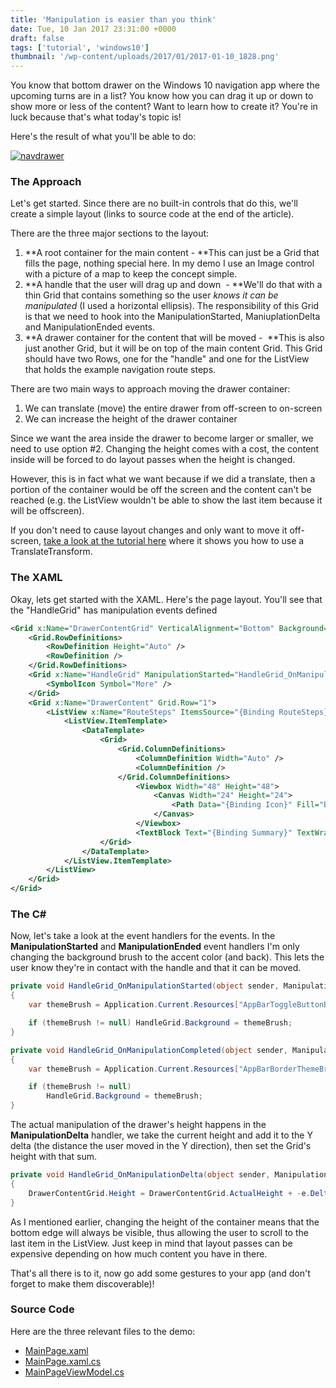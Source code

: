 ```yaml
---
title: 'Manipulation is easier than you think'
date: Tue, 10 Jan 2017 23:31:00 +0000
draft: false
tags: ['tutorial', 'windows10']
thumbnail: '/wp-content/uploads/2017/01/2017-01-10_1828.png'
---
```


You know that bottom drawer on the Windows 10 navigation app where the upcoming turns are in a list? You know how you can drag it up or down to show more or less of the content? Want to learn how to create it? You're in luck because that's what today's topic is!

Here's the result of what you'll be able to do: 

[![navdrawer](/wp-content/uploads/2017/01/navdrawer.gif?w=214)](/wp-content/uploads/2017/01/navdrawer.gif)

### The Approach

Let's get started. Since there are no built-in controls that do this, we'll create a simple layout (links to source code at the end of the article).

There are the three major sections to the layout:

1.  **A root container for the main content - **This can just be a Grid that fills the page, nothing special here. In my demo I use an Image control with a picture of a map to keep the concept simple.
2.  **A handle that the user will drag up and down  - **We'll do that with a thin Grid that contains something so the user _knows it can be manipulated_ (I used a horizontal ellipsis). The responsibility of this Grid is that we need to hook into the ManipulationStarted, ManiuplationDelta and ManipulationEnded events.
3.  **A drawer container for the content that will be moved -  **This is also just another Grid, but it will be on top of the main content Grid. This Grid should have two Rows, one for the "handle" and one for the ListView that holds the example navigation route steps.

There are two main ways to approach moving the drawer container:

1.  We can translate (move) the entire drawer from off-screen to on-screen
2.  We can increase the height of the drawer container

Since we want the area inside the drawer to become larger or smaller, we need to use option #2. Changing the height comes with a cost, the content inside will be forced to do layout passes when the height is changed.

However, this is in fact what we want because if we did a translate, then a portion of the container would be off the screen and the content can't be reached (e.g. the ListView wouldn't be able to show the last item because it will be offscreen).

If you don't need to cause layout changes and only want to move it off-screen, [take a look at the tutorial here](https://msdn.microsoft.com/en-us/windows/uwp/input-and-devices/touch-interactions#manipulation-events) where it shows you how to use a TranslateTransform.

### The XAML

Okay, lets get started with the XAML. Here's the page layout. You'll see that the "HandleGrid" has manipulation events defined
```xml
<Grid x:Name="DrawerContentGrid" VerticalAlignment="Bottom" Background="{ThemeResource AppBarBackgroundThemeBrush}" RenderTransformOrigin="0.5,0.5">     
    <Grid.RowDefinitions>
        <RowDefinition Height="Auto" />
        <RowDefinition />
    </Grid.RowDefinitions>
    <Grid x:Name="HandleGrid" ManipulationStarted="HandleGrid_OnManipulationStarted" ManipulationDelta="HandleGrid_OnManipulationDelta" ManipulationCompleted="HandleGrid_OnManipulationCompleted" ManipulationMode="TranslateY" Height="15" Background="{ThemeResource AppBarBorderThemeBrush}" BorderThickness="0,1,0,1" BorderBrush="{ThemeResource AppBarToggleButtonCheckedDisabledBackgroundThemeBrush}">
        <SymbolIcon Symbol="More" />
    </Grid>
    <Grid x:Name="DrawerContent" Grid.Row="1">
        <ListView x:Name="RouteSteps" ItemsSource="{Binding RouteSteps}">
            <ListView.ItemTemplate>
                <DataTemplate>
                    <Grid>
                        <Grid.ColumnDefinitions>
                            <ColumnDefinition Width="Auto" />
                            <ColumnDefinition />
                        </Grid.ColumnDefinitions>
                            <Viewbox Width="48" Height="48">
                                <Canvas Width="24" Height="24">
                                    <Path Data="{Binding Icon}" Fill="Black" />
                                </Canvas>
                            </Viewbox>
                            <TextBlock Text="{Binding Summary}" TextWrapping="Wrap" Margin="10,0,0,0" Grid.Column="1" VerticalAlignment="Center" />
                    </Grid>
                </DataTemplate>
            </ListView.ItemTemplate>
        </ListView>
    </Grid>
</Grid>
```

### The C#

Now, let's take a look at the event handlers for the events. In the **ManipulationStarted** and **ManipulationEnded** event handlers I'm only changing the background brush to the accent color (and back). This lets the user know they're in contact with the handle and that it can be moved.


```csharp
private void HandleGrid_OnManipulationStarted(object sender, ManipulationStartedRoutedEventArgs e) 
{ 
    var themeBrush = Application.Current.Resources["AppBarToggleButtonBackgroundCheckedPointerOver"] as SolidColorBrush;

    if (themeBrush != null) HandleGrid.Background = themeBrush; 
}

private void HandleGrid_OnManipulationCompleted(object sender, ManipulationCompletedRoutedEventArgs e) 
{ 
    var themeBrush = Application.Current.Resources["AppBarBorderThemeBrush"] as SolidColorBrush;

    if (themeBrush != null) 
        HandleGrid.Background = themeBrush; 
}
```

The actual manipulation of the drawer's height happens in the **ManipulationDelta** handler, we take the current height and add it to the Y delta (the distance the user moved in the Y direction), then set the Grid's height with that sum.


```csharp
private void HandleGrid_OnManipulationDelta(object sender, ManipulationDeltaRoutedEventArgs e) 
{ 
    DrawerContentGrid.Height = DrawerContentGrid.ActualHeight + -e.Delta.Translation.Y; 
}
```


As I mentioned earlier, changing the height of the container means that the bottom edge will always be visible, thus allowing the user to scroll to the last item in the ListView. Just keep in mind that layout passes can be expensive depending on how much content you have in there.

That's all there is to it, now go add some gestures to your app (and don't forget to make them discoverable)!

### Source Code

Here are the three relevant files to the demo:

*   [MainPage.xaml](https://gist.github.com/LanceMcCarthy/803601d61668acb2f7d1fcaca6baef14)
*   [MainPage.xaml.cs](https://gist.github.com/LanceMcCarthy/acbf4f552c50864b239af109e1de727b)
*   [MainPageViewModel.cs](https://gist.github.com/LanceMcCarthy/dd1df60e32d72c89f50e5989740bafdc)